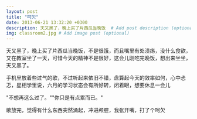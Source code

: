 ```yaml
---
layout: post
title: "呵欠"
date: 2013-06-21 13:32:20 +0300
description: 天又黑了，晚上买了片西瓜当晚饭  # Add post description (optional)
img: classroom2.jpg # Add image post (optional)
---
```

 
天又黑了，晚上买了片西瓜当晚饭，不是很饿，而且嘴里有处溃疡，没什么食欲，又在教室坐了一天，可惜今天的精神不是很好，这会儿刚吃完晚饭，想出来坐坐，天又黑了。

手机里放着些过气的歌，不过听起来依旧不错，盘算起今天的效率如何，心中忐忑，星相学里说，六月的学习状态会有所好转，闭着眼，想要休息一会儿

"不想再这么过了。""你只是有点累而已。"

歌放完，觉得有什么东西突然涌起，冲进颅腔，我张开嘴，打了个呵欠